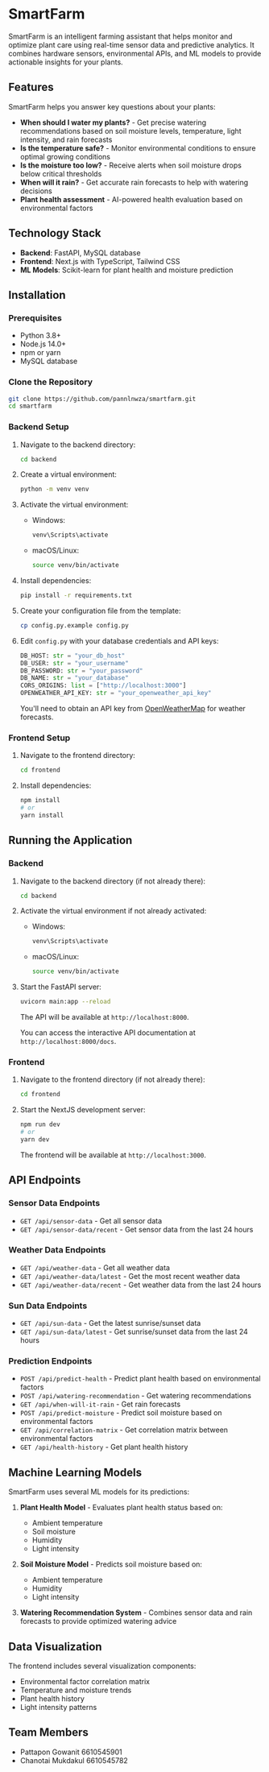 # SmartFarm

SmartFarm is an intelligent farming assistant that helps monitor and optimize plant care using real-time sensor data and predictive analytics. It combines hardware sensors, environmental APIs, and ML models to provide actionable insights for your plants.

## Features

SmartFarm helps you answer key questions about your plants:

- **When should I water my plants?** - Get precise watering recommendations based on soil moisture levels, temperature, light intensity, and rain forecasts
- **Is the temperature safe?** - Monitor environmental conditions to ensure optimal growing conditions
- **Is the moisture too low?** - Receive alerts when soil moisture drops below critical thresholds
- **When will it rain?** - Get accurate rain forecasts to help with watering decisions
- **Plant health assessment** - AI-powered health evaluation based on environmental factors

## Technology Stack

- **Backend**: FastAPI, MySQL database
- **Frontend**: Next.js with TypeScript, Tailwind CSS
- **ML Models**: Scikit-learn for plant health and moisture prediction

## Installation

### Prerequisites

- Python 3.8+
- Node.js 14.0+
- npm or yarn
- MySQL database

### Clone the Repository

```bash
git clone https://github.com/pannlnwza/smartfarm.git
cd smartfarm
```

### Backend Setup

1. Navigate to the backend directory:
   ```bash
   cd backend
   ```

2. Create a virtual environment:
   ```bash
   python -m venv venv
   ```

3. Activate the virtual environment:
   - Windows:
     ```bash
     venv\Scripts\activate
     ```
   - macOS/Linux:
     ```bash
     source venv/bin/activate
     ```

4. Install dependencies:
   ```bash
   pip install -r requirements.txt
   ```

5. Create your configuration file from the template:
   ```bash
   cp config.py.example config.py
   ```

6. Edit `config.py` with your database credentials and API keys:
   ```python
   DB_HOST: str = "your_db_host"
   DB_USER: str = "your_username"
   DB_PASSWORD: str = "your_password"
   DB_NAME: str = "your_database"
   CORS_ORIGINS: list = ["http://localhost:3000"]
   OPENWEATHER_API_KEY: str = "your_openweather_api_key"
   ```
   You'll need to obtain an API key from [OpenWeatherMap](https://openweathermap.org/api) for weather forecasts.

### Frontend Setup

1. Navigate to the frontend directory:
   ```bash
   cd frontend
   ```

2. Install dependencies:
   ```bash
   npm install
   # or
   yarn install
   ```

## Running the Application

### Backend

1. Navigate to the backend directory (if not already there):
   ```bash
   cd backend
   ```

2. Activate the virtual environment if not already activated:
   - Windows:
     ```bash
     venv\Scripts\activate
     ```
   - macOS/Linux:
     ```bash
     source venv/bin/activate
     ```

3. Start the FastAPI server:
   ```bash
   uvicorn main:app --reload
   ```

   The API will be available at `http://localhost:8000`.
   
   You can access the interactive API documentation at `http://localhost:8000/docs`.

### Frontend

1. Navigate to the frontend directory (if not already there):
   ```bash
   cd frontend
   ```

2. Start the NextJS development server:
   ```bash
   npm run dev
   # or
   yarn dev
   ```

   The frontend will be available at `http://localhost:3000`.

## API Endpoints

### Sensor Data Endpoints

- `GET /api/sensor-data` - Get all sensor data
- `GET /api/sensor-data/recent` - Get sensor data from the last 24 hours

### Weather Data Endpoints

- `GET /api/weather-data` - Get all weather data
- `GET /api/weather-data/latest` - Get the most recent weather data
- `GET /api/weather-data/recent` - Get weather data from the last 24 hours

### Sun Data Endpoints

- `GET /api/sun-data` - Get the latest sunrise/sunset data
- `GET /api/sun-data/latest` - Get sunrise/sunset data from the last 24 hours

### Prediction Endpoints

- `POST /api/predict-health` - Predict plant health based on environmental factors
- `POST /api/watering-recommendation` - Get watering recommendations
- `GET /api/when-will-it-rain` - Get rain forecasts
- `POST /api/predict-moisture` - Predict soil moisture based on environmental factors
- `GET /api/correlation-matrix` - Get correlation matrix between environmental factors
- `GET /api/health-history` - Get plant health history

## Machine Learning Models

SmartFarm uses several ML models for its predictions:

1. **Plant Health Model** - Evaluates plant health status based on:
   - Ambient temperature
   - Soil moisture
   - Humidity
   - Light intensity

2. **Soil Moisture Model** - Predicts soil moisture based on:
   - Ambient temperature
   - Humidity
   - Light intensity

3. **Watering Recommendation System** - Combines sensor data and rain forecasts to provide optimized watering advice

## Data Visualization

The frontend includes several visualization components:

- Environmental factor correlation matrix
- Temperature and moisture trends
- Plant health history
- Light intensity patterns

## Team Members
- Pattapon Gowanit 6610545901
- Chanotai Mukdakul 6610545782
